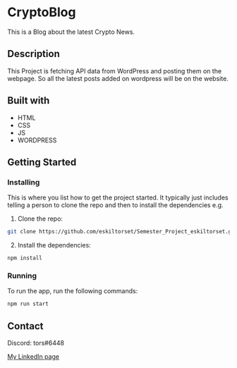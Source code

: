 # CryptoBlog

This is a Blog about the latest Crypto News.

## Description
This Project is fetching API data from WordPress and posting them on the webpage. So all the latest posts added on wordpress will be on the website.

## Built with

- HTML
- CSS
- JS
- WORDPRESS

## Getting Started

### Installing

This is where you list how to get the project started. It typically just includes telling a person to clone the repo and then to install the dependencies e.g.

1. Clone the repo:

```bash
git clone https://github.com/eskiltorset/Semester_Project_eskiltorset.git
```

2. Install the dependencies:

```
npm install
```

### Running

To run the app, run the following commands:

```bash
npm run start
```

## Contact

Discord: tors#6448

[My LinkedIn page](https://www.linkedin.com/in/eskil-torset-542663223/)



